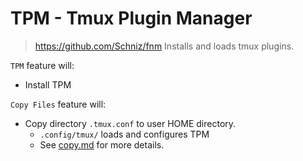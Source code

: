 # TPM - Tmux Plugin Manager
> https://github.com/Schniz/fnm 
> Installs and loads tmux plugins.

`TPM` feature will:
- Install TPM

`Copy Files` feature will:
- Copy directory `.tmux.conf` to user HOME directory.
    - `.config/tmux/` loads and configures TPM
    - See [copy.md](./copy.md) for more details. 